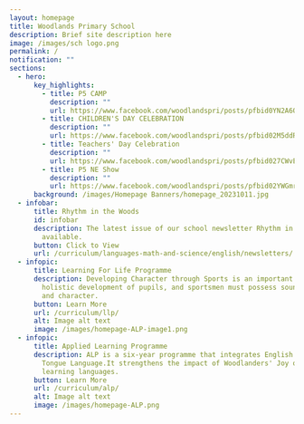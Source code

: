 ```yaml
---
layout: homepage
title: Woodlands Primary School
description: Brief site description here
image: /images/sch logo.png
permalink: /
notification: ""
sections:
  - hero:
      key_highlights:
        - title: P5 CAMP
          description: ""
          url: https://www.facebook.com/woodlandspri/posts/pfbid0YN2A6QuHEtEFauKNqcmugq3SEePyeddySnQnNvuo6GfHN4My3w5tAQ4dHnrti3xXl
        - title: CHILDREN'S DAY CELEBRATION
          description: ""
          url: https://www.facebook.com/woodlandspri/posts/pfbid02M5ddRZzTBS9yCLVeCtM1rBtBtLYY9e27HSaGR6bNbVKDnmGV2HD5EETmz65Tkb1zl
        - title: Teachers' Day Celebration
          description: ""
          url: https://www.facebook.com/woodlandspri/posts/pfbid027CWvEq5i6NoBzWXGzEftQ5LGsV2oLGkaYKr2yUqbNanArpJKw7Ee5LQ4L8XoqisPl
        - title: P5 NE Show
          description: ""
          url: https://www.facebook.com/woodlandspri/posts/pfbid02YWGmrQ99p2NaFMsQkWXpJF7QeD6Gi2koFYSBtrGWwpamRNb8CkCVs5NMgqV7TQNkl
      background: /images/Homepage Banners/homepage_20231011.jpg
  - infobar:
      title: Rhythm in the Woods
      id: infobar
      description: The latest issue of our school newsletter Rhythm in the Woods is
        available.
      button: Click to View
      url: /curriculum/languages-math-and-science/english/newsletters/
  - infopic:
      title: Learning For Life Programme
      description: Developing Character through Sports is an important component of
        holistic development of pupils, and sportsmen must possess sound values
        and character.
      button: Learn More
      url: /curriculum/llp/
      alt: Image alt text
      image: /images/homepage-ALP-image1.png
  - infopic:
      title: Applied Learning Programme
      description: ALP is a six-year programme that integrates English and Mother
        Tongue Language.It strengthens the impact of Woodlanders' Joy of
        learning languages.
      button: Learn More
      url: /curriculum/alp/
      alt: Image alt text
      image: /images/homepage-ALP.png
---
```

